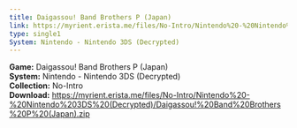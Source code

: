 ```yaml
---
title: Daigassou! Band Brothers P (Japan)
link: https://myrient.erista.me/files/No-Intro/Nintendo%20-%20Nintendo%203DS%20(Decrypted)/Daigassou!%20Band%20Brothers%20P%20(Japan).zip
type: single1
System: Nintendo - Nintendo 3DS (Decrypted)
---
```

<b>Game:</b> Daigassou! Band Brothers P (Japan)<br>
<b>System:</b> Nintendo - Nintendo 3DS (Decrypted)<br>
<b>Collection:</b> No-Intro<br>
<b>Download:</b> https://myrient.erista.me/files/No-Intro/Nintendo%20-%20Nintendo%203DS%20(Decrypted)/Daigassou!%20Band%20Brothers%20P%20(Japan).zip